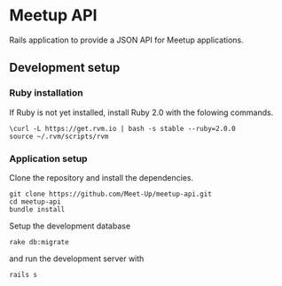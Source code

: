 # Meetup API

Rails application to provide a JSON API for Meetup applications.

## Development setup

### Ruby installation

If Ruby is not yet installed, install Ruby 2.0 with the folowing commands.

```
\curl -L https://get.rvm.io | bash -s stable --ruby=2.0.0
source ~/.rvm/scripts/rvm
```

### Application setup

Clone the repository and install the dependencies.

```
git clone https://github.com/Meet-Up/meetup-api.git
cd meetup-api
bundle install
```

Setup the development database

```
rake db:migrate
```

and run the development server with

```
rails s
```
